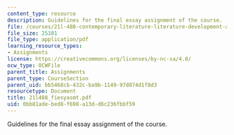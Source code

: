 ```yaml
---
content_type: resource
description: Guidelines for the final essay assignment of the course.
file: /courses/21l-488-contemporary-literature-literature-development-and-human-rights-spring-2008/0bb81adebed8f698a13dd6c236fbbf59_21l488_fiesyasmt.pdf
file_size: 25101
file_type: application/pdf
learning_resource_types:
- Assignments
license: https://creativecommons.org/licenses/by-nc-sa/4.0/
ocw_type: OCWFile
parent_title: Assignments
parent_type: CourseSection
parent_uid: bb5468cb-432c-ba9b-1149-97d874d1f8d3
resourcetype: Document
title: 21l488_fiesyasmt.pdf
uid: 0bb81ade-bed8-f698-a13d-d6c236fbbf59
---
```

Guidelines for the final essay assignment of the course.